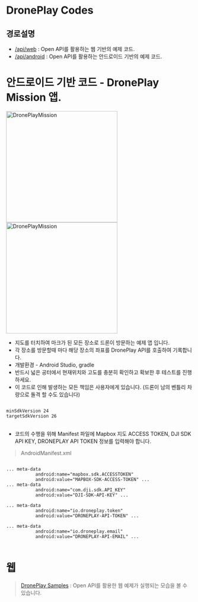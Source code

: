 # DronePlay Codes

## 경로설명
+ [/api/web](https://github.com/theknightsfield/droneplaycodes/tree/master/api/web) : Open API를 활용하는 웹 기반의 예제 코드.
+ [/api/android](https://github.com/theknightsfield/droneplaycodes/tree/master/api/android) : Open API를 활용하는 안드로이드 기반의 예제 코드.

# 안드로이드 기반 코드 - DronePlay Mission 앱.
<img src="https://theknightsfield.github.io/droneplaycodes/api/android_main.png" alt="DronePlayMission" width="300">
<img src="https://theknightsfield.github.io/droneplaycodes/api/android_mission.png" alt="DronePlayMission" width="300">

+ 지도를 터치하여 마크가 된 모든 장소로 드론이 방문하는 예제 앱 입니다.
+ 각 장소를 방문할때 마다 해당 장소의 좌표를 DronePlay API를 호출하여 기록합니다.
+ 개발환경 - Android Studio, gradle
+ 반드시 넓은 공터에서 현재위치와 고도를 충분히 확인하고 확보한 후 테스트를 진행하세요.
+ 이 코드로 인해 발생하는 모든 책임은 사용자에게 있습니다. (드론이 남의 벤틀리 차량으로 돌격 할 수도 있습니다)
<pre>
<code>
minSdkVersion 24 
targetSdkVersion 26
</code>
</pre>

+ 코드의 수행을 위해 Manifest 파일에 Mapbox 지도 ACCESS TOKEN, DJI SDK API KEY, DRONEPLAY API TOKEN 정보를 입력해야 합니다.        
> AndroidManifest.xml
<pre>
<code>
... meta-data
           android:name="mapbox.sdk.ACCESSTOKEN"
           android:value="MAPBOX-SDK-ACCESS-TOKEN" ...
... meta-data
           android:name="com.dji.sdk.API_KEY"
           android:value="DJI-SDK-API-KEY" ...

... meta-data
           android:name="io.droneplay.token"
           android:value="DRONEPLAY-API-TOKEN" ...

... meta-data
           android:name="io.droneplay.email"
           android:value="DRONEPLAY-API-EMAIL" ...
</code>
</pre>

# 웹 
> [DronePlay Samples](http://dev.droneplay.io/dev/examples/index.html) : Open API를 활용한 웹 예제가 실행되는 모습을 볼 수 있습니다.
